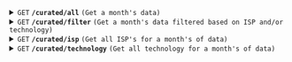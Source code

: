 <details>
 <summary><code>GET</code> <code><b>/curated/all</b></code> <code>(Get a month's data)</code></summary>

##### Parameters

> | name              |  type     | data type      | description                         |
> |-------------------|-----------|----------------|-------------------------------------|
> | `month-year`            |  required | string         | The date to get the curated data for     |


##### Responses

> | http code     | content-type                      | response                                                            |
> |---------------|-----------------------------------|---------------------------------------------------------------------|
> | `200`         | `application/json`                | YAML string                                                         |
> | `400`         | `application/json`                | `{"code":"400","message":"Bad Request"}`

##### Example cURL

> ```javascript
>  curl -X GET -H "Content-Type: application/json" http://localhost:8889/curated/all?month-year=01-2022
> ```

##### Example 200 Response

> ```json
>  [
>  {
>          "unit_id": "6333",
>          "dtime": "2011-02-08 19:39:43",
>          "target": "10-on-regional-detroit.samknows.comcast.net",
>          "rtt_avg": "229911.0",
>          "rtt_min": "30137.0",
>          "rtt_max": "330918.0",
>          "rtt_std": "101610.0",
>          "successes": "19",
>          "failures": "1",
>          "operator_name": "Comcast",
>          "operator_technology": "Cable",
>          "test_type": "on-net"
>        },
>  {
>          "unit_id": "5493",
>         "dtime": "2011-02-08 19:39:51",
>          "target": "21-on-regional-seattle.samknows.comcast.net",
>          "rtt_avg": "20192.0",
>          "rtt_min": "10126.0",
>          "rtt_max": "41698.0",
>          "rtt_std": "7922.0",
>          "successes": "20",
>          "failures": "0",
>          "operator_name": "Comcast",
>          "operator_technology": "Cable",
>          "test_type": "on-net"
>        }
>  ]
> ```

</details>

<details>
 <summary><code>GET</code> <code><b>/curated/filter</b></code> <code>(Get a month's data filtered based on ISP and/or technology)</code></summary>

##### Parameters

> | name              |  type     | data type      | description                         |
> |-------------------|-----------|----------------|-------------------------------------|
> | `month-year`      |  required | string         | The date to get the curated data for       |
> | `isp`        |  required | string         | ISP name       |
> | `technology`      |  required | string         | Technology type       |


##### Responses

> | http code     | content-type                      | response                                                            |
> |---------------|-----------------------------------|---------------------------------------------------------------------|
> | `200`         | `application/json`                | YAML string                                                         |
> | `400`         | `application/json`                | `{"code":"400","message":"Incorrect date"}`

##### Example cURL

> ```javascript
>  curl -X GET -H "Content-Type: application/json" http://localhost:8889/curated/filter?month-year=01-2022&isp=Comcast&technology=Cable
> ```

##### Example 200 Response

> ```json
>  [
>  {
>          "unit_id": "6333",
>          "dtime": "2011-02-08 19:39:43",
>          "target": "10-on-regional-detroit.samknows.comcast.net",
>          "rtt_avg": "229911.0",
>          "rtt_min": "30137.0",
>          "rtt_max": "330918.0",
>          "rtt_std": "101610.0",
>          "successes": "19",
>          "failures": "1",
>          "operator_name": "Comcast",
>          "operator_technology": "Cable",
>          "test_type": "on-net"
>        },
>  {
>          "unit_id": "5493",
>         "dtime": "2011-02-08 19:39:51",
>          "target": "21-on-regional-seattle.samknows.comcast.net",
>          "rtt_avg": "20192.0",
>          "rtt_min": "10126.0",
>          "rtt_max": "41698.0",
>          "rtt_std": "7922.0",
>          "successes": "20",
>          "failures": "0",
>          "operator_name": "Comcast",
>          "operator_technology": "Cable",
>          "test_type": "on-net"
>        }
>  ]
> ```

</details>

<details>
 <summary><code>GET</code> <code><b>/curated/isp</b></code> <code>(Get all ISP's for a month's of data)</code></summary>

##### Parameters

> | name              |  type     | data type      | description                         |
> |-------------------|-----------|----------------|-------------------------------------|
> | `month-year`            |  required | string         | The date to get the curated data for      |


##### Responses

> | http code     | content-type                      | response                                                            |
> |---------------|-----------------------------------|---------------------------------------------------------------------|
> | `200`         | `application/json`                | Json response                                                       |
> | `400`         | `application/json`                | `{"code":"400","message":"Incorrect date"}`

##### Example cURL

> ```javascript
>  curl -X GET -H "Content-Type: application/json" http://localhost:8889/curated/isp?month-year=01-2022
> ```

##### Example 200 Response

> ```json
>  {
>   "isp": [
>       "Comcast",
>       "Charter",
>       "Verizon"
>   ]
>  }
> ```

</details>

<details>
 <summary><code>GET</code> <code><b>/curated/technology</b></code> <code>(Get all technology for a month's of data)</code></summary>

##### Parameters

> | name              |  type     | data type      | description                         |
> |-------------------|-----------|----------------|-------------------------------------|
> | `month-year`            |  required | string         | The date to get the curated data for      |


##### Responses

> | http code     | content-type                      | response                                                            |
> |---------------|-----------------------------------|---------------------------------------------------------------------|
> | `200`         | `application/json`                | Json response                                                       |
> | `400`         | `application/json`                | `{"code":"400","message":"Incorrect date"}`

##### Example cURL

> ```javascript
>  curl -X GET -H "Content-Type: application/json" http://localhost:8889/curated/technology?month-year=01-2022
> ```

##### Example 200 Response

> ```json
>  {
>   "technology": [
>       "Fiber",
>       "Cable",
>       "DSL"
>   ]
>  }
> ```

</details>